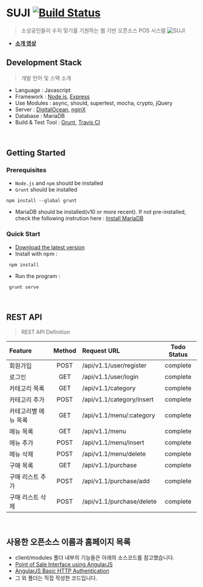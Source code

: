 

# SUJI [![Build Status](https://travis-ci.org/naver-d2-suji/suji.svg)](https://travis-ci.org/naver-d2-suji/suji)
> 소상공인들이 수지 맞기를 기원하는 웹 기반 오픈소스 POS 시스템
![SUJI](https://cloud.githubusercontent.com/assets/7614353/12139794/1329ce44-b4a6-11e5-90a2-dd51d039e01d.png)
- [**소개 영상**](https://youtu.be/0mEFdHfyu00)
&nbsp;

## Development Stack
> 개발 언어 및 스택 소개

- Language : Javascript
- Framework : [Node.js](https://nodejs.org/), [Express](http://expressjs.com/)
- Use Modules : async, should, supertest, mocha, crypto, jQuery
- Server : [DigitalOcean](https://www.digitalocean.com/), [nginX](http://nginx.org/)
- Database : MariaDB
- Build & Test Tool : [Grunt](http://gruntjs.com/), [Travis CI](https://travis-ci.com/)


&nbsp;
## Getting Started
### Prerequisites
- `Node.js` and `npm` should be installed
- `Grunt` should be installed
```shell
npm install --global grunt
```
- MariaDB should be installed(v10 or more recent). If not pre-installed, check the following instrution here : [Install MariaDB](https://www.vultr.com/docs/install-mariadb-on-ubuntu-14-04)

### Quick Start
- [Download the latest version](https://github.com/naver-d2-suji/suji/archive/develop.zip)
- Install with npm :
```shell
 npm install
```
- Run the program :
```shell
 grunt serve
```

&nbsp;
## REST API
> REST API Definition

| Feature |	Method	| Request URL | Todo Status |
| :------------ |	:-------:	| :-----------------| :--------: |
| 회원가입 |	POST	| /api/v1.1/user/register | complete |
| 로그인 |	GET	| /api/v1.1/user/login | complete |
| 카테고리 목록 |	GET	| /api/v1.1/category | complete |
| 카테고리 추가 |	POST	| /api/v1.1/category/insert | complete |
| 카테고리별 메뉴 목록 |	GET	| /api/v1.1/menu/:category | complete |
| 메뉴 목록 |	GET	| /api/v1.1/menu | complete |
| 메뉴 추가 |	POST	| /api/v1.1/menu/insert | complete |
| 메뉴 삭제 |	POST	| /api/v1.1/menu/delete | complete |
| 구매 목록 |	GET	| /api/v1.1/purchase | complete |
| 구매 리스트 추가 |	POST	| /api/v1.1/purchase/add | complete |
| 구매 리스트 삭제 |	POST	| /api/v1.1/purchase/delete | complete |


&nbsp;
## 사용한 오픈소스 이름과 홈페이지 목록
- client/modules 폴더 내부의 기능들은 아래의 소스코드를 참고했습니다.
 - [Point of Sale Interface using AngularJS](http://codepen.io/fatihbs/pen/HufEx)
 - [AngularJS Basic HTTP Authentication](https://github.com/cornflourblue/angular-authentication-example)
- 그 외 폴더는 직접 작성한 코드입니다.



